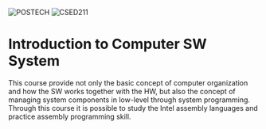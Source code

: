 ![POSTECH](https://img.shields.io/badge/POSTECH-%C71585)
![CSED211](https://img.shields.io/badge/CSED211-gray) 

# Introduction to Computer SW System

This course provide not only the basic concept of computer organization and how the SW works together with the HW, 
but also the concept of managing system components in low-level through system programming. 
Through this course it is possible to study the Intel assembly languages and practice assembly programming skill.
